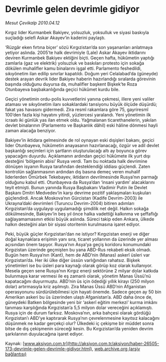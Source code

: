 # Devrimle gelen devrimle gidiyor

*Mesut Çevikalp 2010.04.12*

<font class="agenda2NewsSpot">
 Kırgız lider Kurmanbek Bakiyev, yolsuzluk, yoksulluk ve siyasi baskıyla suçladığı selefi Askar Akayev’in kaderini paylaştı.
</font>
<font class="newsDetail">
 <p class="MsoNormal">
  ‘Rüzgâr eken fırtına biçer’ sözü Kırgızistan’da son yaşananları anlatmaya yetiyor aslında. 2005’te halk devrimiyle (Lale) Askar Akayev iktidarını deviren Kurmanbek Bakiyev ektiğini biçti. Geçen hafta, hükûmetin yaptığı zamlarla (gaz ve elektrik) yolsuzluk ve baskıları protesto için sokağa dökülen muhalifler kamu binalarını işgal etti. Parlamento feshedildi, sıkıyönetim ilan edilip sınırlar kapatıldı. Doğum yeri Celalabad’da (güneyde) destek arayan devrik lider Bakiyev haberin hazırlandığı sıralarda görevinin başında olduğunu duyursa da, muhalifler başkent Bişkek’te Roza Otunbayeva başbakanlığında geçici hükûmet kurdu bile.
 </p>
 <p class="MsoNormal">
  Geçici yönetimin ordu-polis kuvvetlerini yanına çekmesi, illere yeni valiler ataması ve sıkıyönetim ilanı sokaklardaki tansiyonu büyük ölçüde düşürdü; fakat yas havasını gidermedi. Zira resmî rakamlara göre 75, gayriresmî 100’den fazla kişi hayatını yitirdi, yüzlercesi yaralandı. Yeni yönetimin ilk icraatı iki günlük yas ilan etmek oldu. Yağmalanan ticarethanelerin, yakılan devlet binalarının (Parlamento ve Başkanlık dâhil) eski hâline dönmesi hayli zaman alacağa benziyor.
 </p>
 <p class="MsoNormal">
  Bakiyev’in iktidara gelmesinde de rol oynayan eski dışişleri bakanı, geçici lider Otunbayeva, hükûmetin anayasanın hazırlanacağı, özgür ve adil devlet başkanlığı seçimleri için şartların oluşturulacağı altı ay boyunca görev yapacağını duyurdu. Açıklamanın ardından geçici hükûmete ilk yurt dışı desteğini ‘bölgenin abisi’ Rusya verdi. Tam bu noktada halk devrimine dönüşen isyanın Rusya tarafından desteklendiği iddiası güçlendi. Zaten kontrolün sağlanmasının ardından dış basına demeç veren muhalif liderlerden Ömürbek Tekebayev, iktidarın devrilmesinde Rusya’nın parmağı olduğunu kabul etti. Otunbayeva da Rusya’dan ‘insani yardım’ alacaklarını teyit etmişti. Bunun yanında Rusya Başbakanı Vladimir Putin ile Devlet Başkanı Dmitri Medvedev’in karşı devrime pozitif yaklaşmaları kuşkuları güçlendirdi. Ancak Moskova’nın Gürcistan (Kadife Devrim-2003) ile Ukrayna’daki devrimleri (Turuncu Devrim-2004) bitiren adımları Kırgızistan’da uygulayıp uygulamadığı şimdilik net değil. Halkın sokağa dökülmesinde, Bakiyev’in beş yıl önce halka vadettiği kalkınma ve şeffaflığı sağlayamamasının etkisi büyük aslında. Süreci takip eden Ankara, ülkede halkın desteğini alan bir siyasi otoritenin kurulmasına işaret ediyor.
 </p>
 <p class="MsoNormal">
  Peki, büyük güçler Kırgızistan’dan ne istiyor? Kırgızistan enerji ve diğer doğal kaynaklara erişimin yanı sıra, ticaret yollarının da üzerinde yer alması açısından önem taşıyor. Rusya’nın Asya’ya geçiş koridoru konumundaki Kırgızistan üzerinde geçmişten bu yana ABD-Rus rekabeti eksik olmadı. Bugün hem Rusya’nın (Kant), hem de ABD’nin (Manas) askerî üsleri var Kırgızistan’da. Her iki ülke diğer üssün varlığından rahatsız. Bişkek yönetimleri ise bu üsleri para kaynağı olarak görüp koz olarak kullanıyor. Mesela geçen sene Rusya’nın Kırgız enerji sektörüne 2 milyar dolar katkıda bulunmaya karar vermesi ile eş zamanlı olarak, yönetim Manas Üssü’nü kapatacağını duyurmuştu. ABD’nin üs için ödediği yıllık kirayı (250 milyon dolar) artırmasıyla kriz aşılmıştı. Zira Manas Üssü ABD’nin Afganistan operasyonunu sürdürülebilmesi için hayati önemde. Sadece geçen ay 50 bin Amerikan askeri bu üs üzerinden ulaştı Afganistan’a. ABD daha önce de, güneydeki Batken bölgesinde yeni bir ‘askerî eğitim merkezi’ kurma imkânı tanıması karşılığında Kırgızistan’a 5,5 milyon dolar vereceğini açıklamıştı. Rusya için de durum farksız. Moskova’nın, arka bahçesi olarak gördüğü Kırgızistan’ı ABD’ye kaptırarak Rusya’nın çevrelenmesine kayıtsız kalacağını düşünmek ne kadar gerçekçi olur? Ülkedeki iç çekişme bir müddet sonra bitse de dış çekişmenin süreceği kesin. Bu Kırgızistan’da yeniden devrim şarkılarının duyulacağına işaret ediyor.
 </p>
</font>

Kaynak: [www.aksiyon.com.tr](http://aksiyon.com.tr/aksiyon/haber-26505-173-devrimle-gelen-devrimle-gidiyor.html), [web.archive.org (arşiv bağlantısı)](http://web.archive.org/web/20101119214929/http://aksiyon.com.tr/aksiyon/haber-26505-173-devrimle-gelen-devrimle-gidiyor.html)
